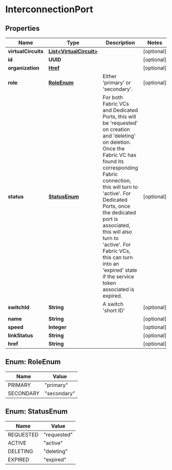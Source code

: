 

# InterconnectionPort


## Properties

| Name | Type | Description | Notes |
|------------ | ------------- | ------------- | -------------|
|**virtualCircuits** | [**List&lt;VirtualCircuit&gt;**](VirtualCircuit.md) |  |  [optional] |
|**id** | **UUID** |  |  [optional] |
|**organization** | [**Href**](Href.md) |  |  [optional] |
|**role** | [**RoleEnum**](#RoleEnum) | Either &#39;primary&#39; or &#39;secondary&#39;. |  [optional] |
|**status** | [**StatusEnum**](#StatusEnum) | For both Fabric VCs and Dedicated Ports, this will be &#39;requested&#39; on creation and &#39;deleting&#39; on deletion. Once the Fabric VC has found its corresponding Fabric connection, this will turn to &#39;active&#39;. For Dedicated Ports, once the dedicated port is associated, this will also turn to &#39;active&#39;. For Fabric VCs, this can turn into an &#39;expired&#39; state if the service token associated is expired. |  [optional] |
|**switchId** | **String** | A switch &#39;short ID&#39; |  [optional] |
|**name** | **String** |  |  [optional] |
|**speed** | **Integer** |  |  [optional] |
|**linkStatus** | **String** |  |  [optional] |
|**href** | **String** |  |  [optional] |



## Enum: RoleEnum

| Name | Value |
|---- | -----|
| PRIMARY | &quot;primary&quot; |
| SECONDARY | &quot;secondary&quot; |



## Enum: StatusEnum

| Name | Value |
|---- | -----|
| REQUESTED | &quot;requested&quot; |
| ACTIVE | &quot;active&quot; |
| DELETING | &quot;deleting&quot; |
| EXPIRED | &quot;expired&quot; |



